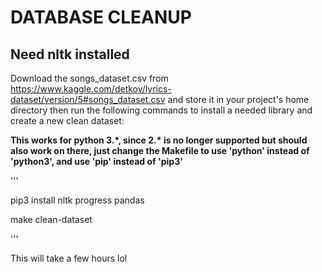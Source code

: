 # DATABASE CLEANUP
## Need nltk installed
Download the songs_dataset.csv from https://www.kaggle.com/detkov/lyrics-dataset/version/5#songs_dataset.csv and store it in your project's home directory then run the
following commands to install a needed library and create a new clean dataset:

**This works for python 3.\*, since 2.\* is no longer supported but should also work on there, just change the Makefile to use 'python' instead of 'python3', and use 'pip' instead of 'pip3'**

'''

pip3 install nltk progress pandas

make clean-dataset

'''

This will take a few hours lol